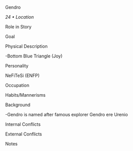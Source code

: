 Gendro

*24 • Location*

Role in Story


Goal


Physical Description

\-Bottom Blue Triangle (Joy)

Personality

NeFiTeSi (ENFP)

Occupation


Habits/Mannerisms


Background

\-Gendro is named after famous explorer Gendro ere Urenio

Internal Conflicts


External Conflicts


Notes

